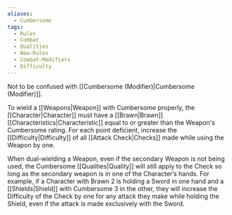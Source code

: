 ```yaml
---
aliases:
  - Cumbersome
tags:
  - Rules
  - Combat
  - Qualities
  - New-Rules
  - Combat-Modifiers
  - Difficulty
---
```

Not to be confused with [[Cumbersome (Modifier)|Cumbersome (Modifier)]].

To wield a [[Weapons|Weapon]] with Cumbersome properly, the [[Character|Character]] must have a [[Brawn|Brawn]] [[Characteristics|Characteristic]] equal to or greater than the Weapon's Cumbersome rating. For each point deficient, increase the [[Difficulty|Difficulty]] of all [[Attack Check|Checks]] made while using the Weapon by one.

When dual-wielding a Weapon, even if the secondary Weapon is not being used, the Cumbersome [[Qualities|Quality]] will still apply to the Check so long as the secondary weapon is in one of the Character’s hands. For example, if a Character with Brawn 2 is holding a Sword in one hand and a [[Shields|Shield]] with Cumbersome 3 in the other, they will increase the Difficulty of the Check by one for any attack they make while holding the Shield, even if the attack is made exclusively with the Sword.